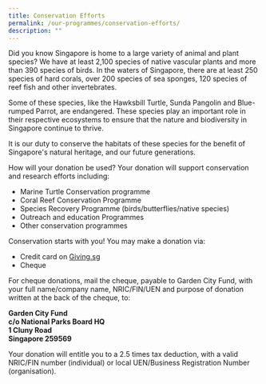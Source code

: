 ```yaml
---
title: Conservation Efforts
permalink: /our-programmes/conservation-efforts/
description: ""
---
```

Did you know Singapore is home to a large variety of animal and plant species? We have at least 2,100 species of native vascular plants and more than 390 species of birds. In the waters of Singapore, there are at least 250 species of hard corals, over 200 species of sea sponges, 120 species of reef fish and other invertebrates.

Some of these species, like the Hawksbill Turtle, Sunda Pangolin and Blue-rumped Parrot, are endangered. These species play an important role in their respective ecosystems to ensure that the nature and biodiversity in Singapore continue to thrive. 

It is our duty to conserve the habitats of these species for the benefit of Singapore's natural heritage, and our future generations.

How will your donation be used?
Your donation will support conservation and research efforts including:

* Marine Turtle Conservation programme
* Coral Reef Conservation Programme
* Species Recovery Programme (birds/butterflies/native species)
* Outreach and education Programmes
* Other conservation programmes

Conservation starts with you!
You may make a donation via:

* Credit card on [Giving.sg](https://www.giving.sg/garden-city-fund/supportconservationefforts)
* Cheque<br>

For cheque donations, mail the cheque, payable to Garden City Fund, with your full name/company name, NRIC/FIN/UEN and purpose of donation written at the back of the cheque, to:

**Garden City Fund<br>
c/o National Parks Board HQ<br>
1 Cluny Road<br>
Singapore 259569**

Your donation will entitle you to a 2.5 times tax deduction, with a valid NRIC/FIN number (individual) or local UEN/Business Registration Number (organisation).